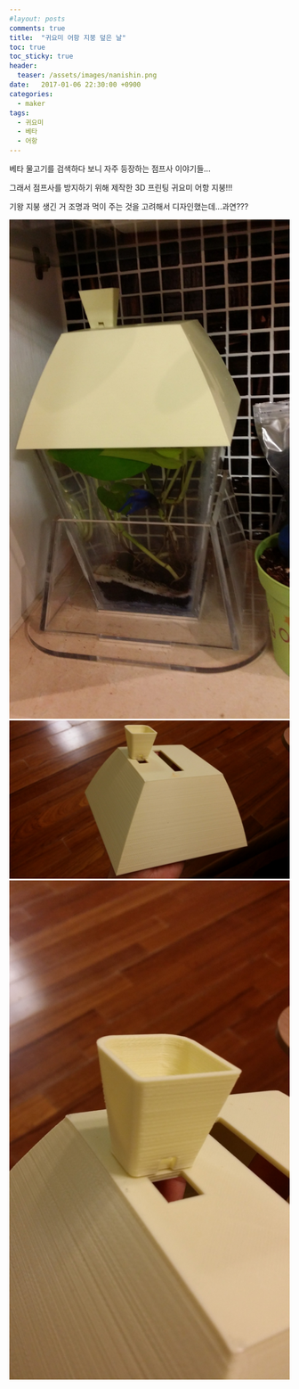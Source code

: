 ```yaml
---
#layout: posts
comments: true
title:  "귀요미 어항 지붕 덮은 날"
toc: true
toc_sticky: true
header:
  teaser: /assets/images/nanishin.png
date:   2017-01-06 22:30:00 +0900
categories:
  - maker
tags:
  - 귀요미
  - 베타
  - 어항
---
```

베타 물고기를 검색하다 보니 자주 등장하는 점프사 이야기들...

그래서 점프사를 방지하기 위해 제작한 3D 프린팅 귀요미 어항 지붕!!!

기왕 지붕 생긴 거 조명과 먹이 주는 것을 고려해서 디자인했는데...과연???

![귀요미 어항 지붕으로 덮은 모습](/assets/images/20170106_213027.jpg)
![귀요미 어항 지붕 풀샷](/assets/images/20170106_220023.jpg)
![귀요미 어항 지붕 먹이통](/assets/images/20170106_220118.jpg)

